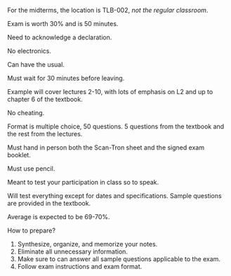For the midterms, the location is TLB-002, *not the regular classroom*.

Exam is worth 30% and is 50 minutes.

Need to acknowledge a declaration.

No electronics.

Can have the usual.

Must wait for 30 minutes before leaving.

Example will cover lectures 2-10, with lots of emphasis on L2 and up to chapter 6 of the textbook.

No cheating.

Format is multiple choice, 50 questions. 5 questions from the textbook and the rest from the lectures.

Must hand in person both the Scan-Tron sheet and the signed exam booklet.

Must use pencil.

Meant to test your participation in class so to speak. 

Will test everything except for dates and specifications. Sample questions are provided in the textbook.

Average is expected to be 69-70%.

How to prepare?

1. Synthesize, organize, and memorize your notes.
2. Eliminate all unnecessary information.
3. Make sure to can answer all sample questions applicable to the exam.
4. Follow exam instructions and exam format.